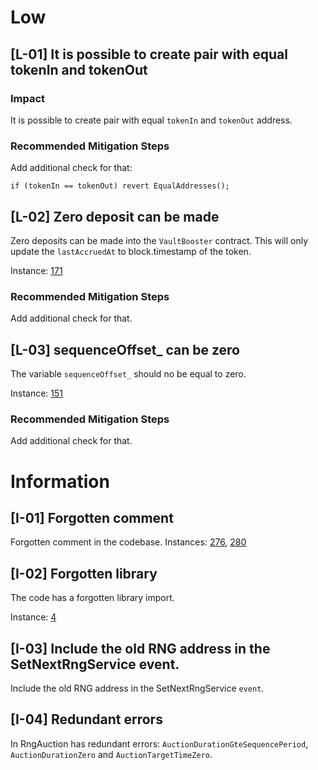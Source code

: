 # Low

## [L-01] It is possible to create pair with equal tokenIn and tokenOut
### Impact 
It is possible to create pair with equal `tokenIn` and `tokenOut` address. 

### Recommended Mitigation Steps
Add additional check for that:

```solidity
if (tokenIn == tokenOut) revert EqualAddresses();
```


## [L-02] Zero deposit can be made
Zero deposits can be made into the `VaultBooster` contract. This will only update the `lastAccruedAt` to block.timestamp of the token.

Instance: [171](https://github.com/GenerationSoftware/pt-v5-vault-boost/blob/9d640051ab61a0fdbcc9500814b7f8242db9aec2/src/VaultBooster.sol#L171)

### Recommended Mitigation Steps
Add additional check for that.


## [L-03] sequenceOffset_ can be zero
The variable `sequenceOffset_` should no be equal to zero.

Instance: [151](https://github.com/GenerationSoftware/pt-v5-draw-auction/blob/f1c6d14a1772d6609de1870f8713fb79977d51c1/src/RngAuction.sol#L151)

### Recommended Mitigation Steps
Add additional check for that.


# Information

## [I-01] Forgotten comment
Forgotten comment in the codebase.
Instances: [276](https://github.com/GenerationSoftware/pt-v5-cgda-liquidator/blob/7f95bcacd4a566c2becb98d55c1886cadbaa8897/src/LiquidationPair.sol#L276), [280](https://github.com/GenerationSoftware/pt-v5-cgda-liquidator/blob/7f95bcacd4a566c2becb98d55c1886cadbaa8897/src/LiquidationPair.sol#L280)

## [I-02] Forgotten library
The code has a forgotten library import.

Instance: [4](https://github.com/GenerationSoftware/pt-v5-vault-boost/blob/9d640051ab61a0fdbcc9500814b7f8242db9aec2/src/VaultBooster.sol#L4)

## [I-03] Include the old RNG address in the SetNextRngService event.
Include the old RNG address in the SetNextRngService `event`.

## [I-04] Redundant errors
In RngAuction has redundant errors: `AuctionDurationGteSequencePeriod`, `AuctionDurationZero` and `AuctionTargetTimeZero`.